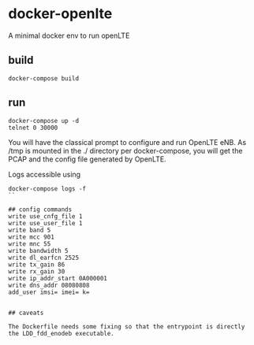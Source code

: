 # docker-openlte
A minimal docker env to run openLTE

## build

```
docker-compose build
```

## run 

```
docker-compose up -d
telnet 0 30000
```

You will have the classical prompt to configure and run OpenLTE eNB. As /tmp is mounted in the ./ directory per docker-compose, you will get the PCAP and the config file generated by OpenLTE. 

Logs accessible using
```
docker-compose logs -f 
``

## config commands
write use_cnfg_file 1
write use_user_file 1
write band 5
write mcc 901
write mnc 55
write bandwidth 5
write dl_earfcn 2525
write tx_gain 86
write rx_gain 30     
write ip_addr_start 0A000001
write dns_addr 08080808
add_user imsi= imei= k=


## caveats

The Dockerfile needs some fixing so that the entrypoint is directly the LDD_fdd_enodeb executable. 